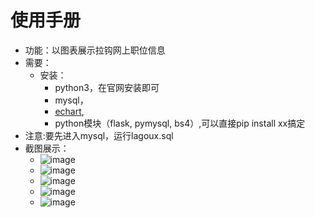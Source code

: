 # 使用手册

- 功能：以图表展示拉钩网上职位信息
- 需要：
  - 安装：
    - python3，在官网安装即可
    - mysql，
    - [echart](http://echarts.baidu.com/download.html), 
    - python模块（flask, pymysql, bs4）,可以直接pip install xx搞定
- 注意:要先进入mysql，运行lagoux.sql
- 截图展示：
  - ![image](https://raw.githubusercontent.com/Lknj/Temp/master/image.png)
  - ![image](https://raw.githubusercontent.com/Lknj/Temp/master/image%20(1).png)
  - ![image](https://raw.githubusercontent.com/Lknj/Temp/master/image%20(2).png)
  - ![image](https://raw.githubusercontent.com/Lknj/Temp/master/image%20(3).png)
  - ![image](https://raw.githubusercontent.com/Lknj/Temp/master/image%20(4).png)
  
